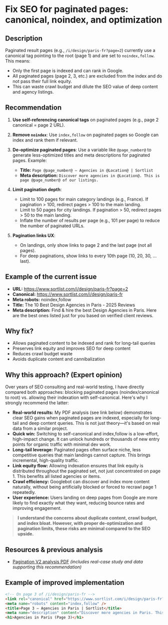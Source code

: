 # Fix SEO for paginated pages: canonical, noindex, and optimization

## Description
Paginated result pages (e.g., `/i/design/paris-fr?page=2`) currently use a canonical tag pointing to the root (page 1) and are set to `noindex,follow`. This means:
- Only the first page is indexed and can rank in Google.
- All paginated pages (page 2, 3, etc.) are excluded from the index and do not pass their full link equity.
- This can waste crawl budget and dilute the SEO value of deep content and agency listings.

## Recommendation
1. **Use self-referencing canonical tags** on paginated pages (e.g., page 2 canonical = page 2 URL).
2. **Remove `noindex`**: Use `index,follow` on paginated pages so Google can index and rank them if relevant.
3. **De-optimize paginated pages**: Use a variable like `@page_number@` to generate less-optimized titles and meta descriptions for paginated pages. Example:
   - **Title:** `Page @page_number@ – Agencies in @Location@ | Sortlist`
   - **Meta description:** `Discover more agencies in @Location@. This is page @page_number@ of our listings.`

4. **Limit pagination depth**:
   - Limit to 100 pages for main category landings (e.g., France). If pagination > 100, redirect pages > 100 to the main landing.
   - Limit to 50 pages for city landings. If pagination > 50, redirect pages > 50 to the main landing.
   - Inflate the number of results per page (e.g., 101 per page) to reduce the number of paginated URLs.
5. **Pagination links UX**:
   - On landings, only show links to page 2 and the last page (not all pages).
   - For deep paginations, show links to every 10th page (10, 20, 30, ... last).

## Example of the current issue
- **URL:** https://www.sortlist.com/i/design/paris-fr?page=2
- **Canonical:** https://www.sortlist.com/i/design/paris-fr
- **Meta robots:** noindex,follow
- **Title:** The 10 Best Design Agencies in Paris - 2025 Reviews
- **Meta description:** Find & hire the best Design Agencies in Paris. Here are the best ones listed just for you based on verified client reviews.

## Why fix?
- Allows paginated content to be indexed and rank for long-tail queries
- Preserves link equity and improves SEO for deep content
- Reduces crawl budget waste
- Avoids duplicate content and cannibalization

## Why this approach? (Expert opinion)
Over years of SEO consulting and real-world testing, I have directly compared both approaches: blocking paginated pages (noindex/canonical to root) vs. allowing their indexation with self-canonical. Here's why I strongly recommend the latter:

- **Real-world results:** My PDF analysis (see link below) demonstrates clear SEO gains when paginated pages are indexed, especially for long-tail and deep content queries. This is not just theory—it's based on real data from a similar project.
- **Quick win:** Switching to self-canonical and index,follow is a low-effort, high-impact change. It can unlock hundreds or thousands of new entry points for organic traffic with minimal dev work.
- **Long-tail leverage:** Paginated pages often surface niche, less competitive queries that main landings cannot capture. This brings incremental, high-quality traffic.
- **Link equity flow:** Allowing indexation ensures that link equity is distributed throughout the paginated set, not just concentrated on page 1. This benefits all listed agencies or items.
- **Crawl efficiency:** Googlebot can discover and index more content naturally, without being artificially blocked or forced to recrawl page 1 repeatedly.
- **User experience:** Users landing on deep pages from Google are more likely to find exactly what they want, reducing bounce rates and improving engagement.

> **I understand the concerns about duplicate content, crawl budget, and index bloat. However, with proper de-optimization and pagination limits, these risks are minimal compared to the SEO upside.**

## Resources & previous analysis
- [Pagination V2 analysis PDF](../../../sortlist-analyzer/data/Pagination%20V2.pdf) *(includes real-case study and data supporting this recommendation)*

## Example of improved implementation
```html
<!-- On page 3 of /i/design/paris-fr -->
<link rel="canonical" href="https://www.sortlist.com/i/design/paris-fr?page=3" />
<meta name="robots" content="index,follow" />
<title>Page 3 – Agencies in Paris | Sortlist</title>
<meta name="description" content="Discover more agencies in Paris. This is page 3 of our listings.">
<h1>Agencies in Paris (Page 3)</h1>